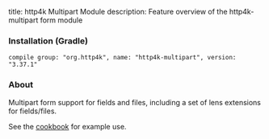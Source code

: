 title: http4k Multipart Module
description: Feature overview of the http4k-multipart form module

### Installation (Gradle)
```compile group: "org.http4k", name: "http4k-multipart", version: "3.37.1"```

### About

Multipart form support for fields and files, including a set of lens extensions for fields/files.

See the [cookbook](/cookbook/multipart_forms/) for example use.

